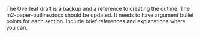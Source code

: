 The Overleaf draft is a backup and a reference to creating the outline.
The m2-paper-outline.docx should be updated. It needs to have argument bullet points for each section. Include brief references and explanations where you can.
